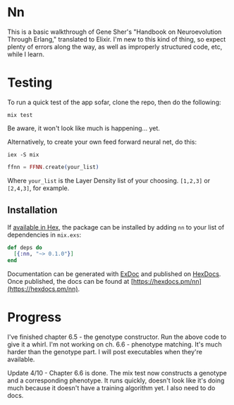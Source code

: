 # Nn
This is a basic walkthrough of Gene Sher's "Handbook on Neuroevolution
Through Erlang," translated to Elixir. I'm new to this kind of thing, 
so expect plenty of errors along the way, as well as improperly structured
code, etc, while I learn. 


# Testing

To run a quick test of the app sofar, clone the repo, then do the following:

`mix test`

Be aware, it won't look like much is happening... yet.

Alternatively, to create your own feed forward neural net, do this:

`iex -S mix`
``` elixir
ffnn = FFNN.create(your_list)
```

Where `your_list` is the Layer Density list of your choosing. `[1,2,3]` or
`[2,4,3]`, for example. 

## Installation

If [available in Hex](https://hex.pm/docs/publish), the package can be installed
by adding `nn` to your list of dependencies in `mix.exs`:

```elixir
def deps do
  [{:nn, "~> 0.1.0"}]
end
```

Documentation can be generated with [ExDoc](https://github.com/elixir-lang/ex_doc)
and published on [HexDocs](https://hexdocs.pm). Once published, the docs can
be found at [https://hexdocs.pm/nn](https://hexdocs.pm/nn).

# Progress

I've finished chapter 6.5 - the genotype constructor. Run the above code to
give it a whirl. I'm not working on ch. 6.6 - phenotype matching. It's much
harder than the genotype part. I will post executables when they're available.

Update 4/10 - Chapter 6.6 is done. The mix test now constructs a genotype and a 
corresponding phenotype. It runs quickly, doesn't look like it's doing much
because it doesn't have a training algorithm yet. I also need to do docs.
#
